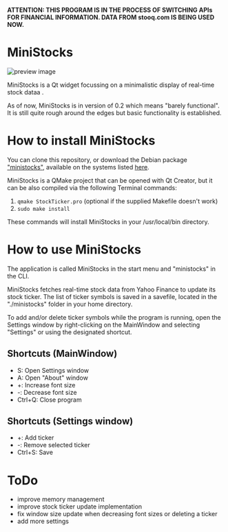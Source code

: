 **ATTENTION: THIS PROGRAM IS IN THE PROCESS OF SWITCHING APIs FOR FINANCIAL INFORMATION. DATA FROM stooq.com IS BEING USED NOW.** 

# MiniStocks

![preview image](https://i.imgur.com/8aCoIzE.png)

MiniStocks is a Qt widget focussing on a minimalistic display of real-time stock dataa .

As of now, MiniStocks is in version of 0.2 which means "barely functional". It is still quite rough around the edges but basic functionality is established.

# How to install MiniStocks

You can clone this repository, or download the Debian package ["ministocks"](https://repology.org/project/ministocks/versions), available on the systems listed [here](https://buildd.debian.org/status/package.php?p=ministocks).

MiniStocks is a QMake project that can be opened with Qt Creator, but it can be also compiled via the following Terminal commands:

1. `qmake StockTicker.pro` (optional if the supplied Makefile doesn't work)
2. `sudo make install`

These commands will install MiniStocks in your /usr/local/bin directory.

# How to use MiniStocks

The application is called MiniStocks in the start menu and "ministocks" in the CLI.

MiniStocks fetches real-time stock data from Yahoo Finance to update its stock ticker. The list of ticker symbols is saved in a savefile, located in the "./ministocks" folder in your home directory. 

To add and/or delete ticker symbols while the program is running, open the Settings window by right-clicking on the MainWindow and selecting "Settings" or using the designated shortcut.

## Shortcuts (MainWindow)
- S: Open Settings window
- A: Open "About" window
- +: Increase font size
- -: Decrease font size
- Ctrl+Q: Close program

## Shortcuts (Settings window)
- +: Add ticker
- -: Remove selected ticker 
- Ctrl+S: Save 

# ToDo
- improve memory management 
- improve stock ticker update implementation
- fix window size update when decreasing font sizes or deleting a ticker
- add more settings 
